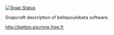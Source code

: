 [![Snap Status](https://build.snapcraft.io/badge/betonniere/bellepoulebeta.svg)](https://build.snapcraft.io/user/betonniere/bellepoulebeta)

Snapcraft description of bellepoulebeta software.

http://betton.escrime.free.fr
